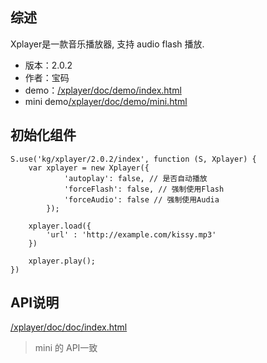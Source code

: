 ## 综述

Xplayer是一款音乐播放器, 支持 audio flash 播放.

* 版本：2.0.2
* 作者：宝码
* demo：[/xplayer/doc/demo/index.html](/xplayer/doc/demo/index.html)
* mini demo[/xplayer/doc/demo/mini.html](/xplayer/doc/demo/mini.html)

## 初始化组件

    S.use('kg/xplayer/2.0.2/index', function (S, Xplayer) {
        var xplayer = new Xplayer({
                'autoplay': false, // 是否自动播放
                'forceFlash': false, // 强制使用Flash
                'forceAudio': false // 强制使用Audia
            });

        xplayer.load({
            'url' : 'http://example.com/kissy.mp3'
        })

        xplayer.play();
    })

## API说明

[/xplayer/doc/doc/index.html](/xplayer/doc/doc/index.html)

> mini 的 API一致